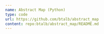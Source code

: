 ```yaml
---
name: Abstract Map (Python)
type: code
url: https://github.com/btalb/abstract_map
content: repo:btalb/abstract_map/README.md
---
```


